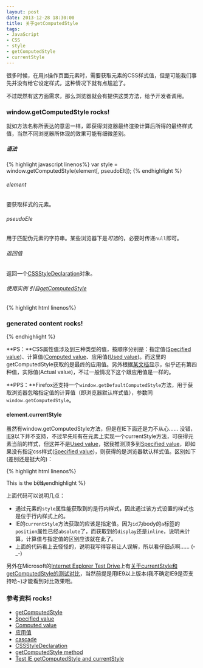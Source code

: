 ```yaml
---
layout: post
date: 2013-12-28 18:30:00
title: 关于getComputedStyle
tags:
- JavaScript
- CSS
- style
- getComputedStyle
- currentStyle
---
```


很多时候，在用js操作页面元素时，需要获取元素的CSS样式值，但是可能我们事先并没有给它设定样式，这种情况下就有点尴尬了。

不过既然有这方面需求，那么浏览器就会有提供这类方法，给予开发者调用。

### window.getComputedStyle

就如方法名称所表达的意思一样，即获得浏览器最终渲染计算后所得的最终样式值，当然不同浏览器所体现的效果可能有细微差别。

##### 语法

{% highlight javascript linenos%}
var style = window.getComputedStyle(element[, pseudoElt]);
{% endhighlight %}

###### element

要获取样式的元素。

###### pseudoEle

用于匹配伪元素的字符串。某些浏览器下是*可选*的，必要时传递`null`即可。

###### 返回值

返回一个[CSSStyleDeclaration][]对象。


###### 使用实例 *引自[getComputedStyle][]*

{% highlight html linenos%}
<style>
 h3:after {
   content: ' rocks!';
 }
</style>

<h3>generated content</h3> 

<script>
  var h3       = document.querySelector('h3'), 
      result   = getComputedStyle(h3, ':after').content;

  console.log('the generated content is: ', result); // returns ' rocks!'
</script>
{% endhighlight %}



**PS：**CSS属性值涉及到三种类型的值，按顺序分别是：指定值([Specified value][])、计算值([Computed value][]、应用值([Used value][])。而这里的getComputedStyle获取的是最终的应用值。另外根据[某文档][cascade]显示，似乎还有第四种值，实际值(Actual value)，不过一般情况下这个跟应用值是一样的。

**PPS：**Firefox还支持一个`window.getDefaultComputedStyle`方法，用于获取浏览器忽略指定值的计算值（即浏览器默认样式值），参数同`window.getComputedStyle`。

#### element.currentStyle

虽然有window.getComputedStyle方法，但是在IE下面还是力不从心…… 没错，[IE9][]以下并不支持，不过早先IE有在元素上实现一个currentStyle方法，可获得元素当前的样式，但这并不是[Used value][]，据我推测顶多到[Specified value][]，即如果没有指定css样式([Specified value][])，则获得的是浏览器默认样式值。区别如下(差别还是挺大的)：

{% highlight html linenos%}
<style>
 body {
   height: 100%;
 }
 #body {
 	position: absolute;
 }
</style>
<body style="with:auto;">
	This is the <a id="body">body</a>.
</body>
<script>
	var body = document.getElementById('body');

  //通过style获取样式 in IE8、Chrome、Firefox
  document.body.style.width; //"auto"
  document.body.style.height; //"" 
  body.style.display; //""
  body.style.position; //""

  // in IE8
  document.body.currentStyle.height; //"100%"
  document.body.currentStyle.width; //"auto"
  body.currentStyle.display; //"inline" 
  body.currentStyle.position; //"absolute"

  // in Chrome or Firefox
  window.getComputedStyle(document.body).width; //"1298px"
  window.getComputedStyle(document.body).height; //"324px"
  window.getComputedStyle(body).display; // "block"
  window.getComputedStyle(body).position; // "absolute"

</script>
{% endhighlight %}

上面代码可以说明几点：

* 通过元素的`style`属性能获取到的是行内样式，因此通过该方式设置的样式也是位于行内样式上的。
* IE的`currentStyle`方法获取的应该是指定值。因为`id`为body的`a`标签的`position`属性已经`absolute`了，而获取到的`display`还是`inline`，说明未计算，计算值与指定值的区别应该就在此了。
* 上面的代码看上去怪怪的，说明我写得容易让人误解，所以看仔细点啊…… (-_-)

另外在Microsoft的[Internet Explorer Test Drive][]上有[关于currentStyle和getComputedStyle的测试对比][ietest]，当然前提是用IE9以上版本(我不确定IE9是否支持哈~)才能看到对比效果哦。


### 参考资料
* [getComputedStyle][]
* [Specified value][]
* [Computed value][]
* [应用值][Used value]
* [cascade][]
* [CSSStyleDeclaration][]
* [getComputedStyle method][IE9]
* [Test IE getComputedStyle and currentStyle][ietest]


[getComputedStyle]: https://developer.mozilla.org/en-US/docs/Web/API/window.getComputedStyle
[Specified value]: https://developer.mozilla.org/en-US/docs/CSS/specified_value
[Computed value]: https://developer.mozilla.org/en-US/docs/CSS/computed_value
[Used value]: https://developer.mozilla.org/zh-CN/docs/CSS/used_value
[cascade]: http://www.w3.org/TR/CSS2/cascade.html
[CSSStyleDeclaration]: https://developer.mozilla.org/en-US/docs/DOM/CSSStyleDeclaration
[IE9]: http://msdn.microsoft.com/library/windows/apps/hh702516.aspx
[ietest]: http://ie.microsoft.com/testdrive/HTML5/getComputedStyle/
[Internet Explorer Test Drive]: http://ie.microsoft.com/testdrive/Default.html